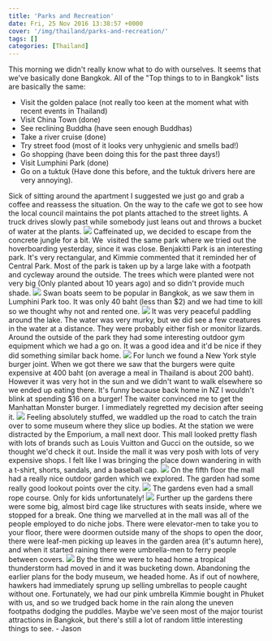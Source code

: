 ```yaml
---
title: 'Parks and Recreation'
date: Fri, 25 Nov 2016 13:38:57 +0000
cover: '/img/thailand/parks-and-recreation/'
tags: []
categories: [Thailand]
---
```


This morning we didn't really know what to do with ourselves. It seems that we've basically done Bangkok. All of the "Top things to to in Bangkok" lists are basically the same:

*   Visit the golden palace (not really too keen at the moment what with recent events in Thailand)
*   Visit China Town (done)
*   See reclining Buddha (have seen enough Buddhas)
*   Take a river cruise (done)
*   Try street food (most of it looks very unhygienic and smells bad!)
*   Go shopping (have been doing this for the past three days!)
*   Visit Lumphini Park (done)
*   Go on a tuktuk (Have done this before, and the tuktuk drivers here are very annoying).

Sick of sitting around the apartment I suggested we just go and grab a coffee and reassess the situation. On the way to the cafe we got to see how the local council maintains the pot plants attached to the street lights. A truck drives slowly past while somebody just leans out and throws a bucket of water at the plants. [![](http://jovialdragon.files.wordpress.com/2016/11/wp-image-802588025jpg.jpg)](http://jovialdragon.files.wordpress.com/2016/11/wp-image-802588025jpg.jpg) Caffeinated up, we decided to escape from the concrete jungle for a bit. We  visited the same park where we tried out the hoverboarding yesterday, since it was close. Benjakitti Park is an interesting park. It's very rectangular, and Kimmie commented that it reminded her of Central Park. Most of the park is taken up by a large lake with a footpath and cycleway around the outside. The trees which were planted were not very big (Only planted about 10 years ago) and so didn't provide much shade. [![](http://jovialdragon.files.wordpress.com/2016/11/wp-image-1109804867jpg.jpg)](http://jovialdragon.files.wordpress.com/2016/11/wp-image-1109804867jpg.jpg) Swan boats seem to be popular in Bangkok, as we saw them in Lumphini Park too. It was only 40 baht (less than $2) and we had time to kill so we thought why not and rented one. [![](http://jovialdragon.files.wordpress.com/2016/11/wp-image-1362894914jpg.jpg)](http://jovialdragon.files.wordpress.com/2016/11/wp-image-1362894914jpg.jpg) It was very peaceful paddling around the lake. The water was very murky, but we did see a few creatures in the water at a distance. They were probably either fish or monitor lizards. Around the outside of the park they had some interesting outdoor gym equipment which we had a go on. It was a good idea and it'd be nice if they did something similar back home. [![](http://jovialdragon.files.wordpress.com/2016/11/wp-image-1023027919jpg.jpg)](http://jovialdragon.files.wordpress.com/2016/11/wp-image-1023027919jpg.jpg) For lunch we found a New York style burger joint. When we got there we saw that the burgers were quite expensive at 400 baht (on average a meal in Thailand is about 200 baht). However it was very hot in the sun and we didn't want to walk elsewhere so we ended up eating there. It's funny because back home in NZ I wouldn't blink at spending $16 on a burger! The waiter convinced me to get the Manhattan Monster burger. I immediately regretted my decision after seeing it. [![](http://jovialdragon.files.wordpress.com/2016/11/wp-image-484560309jpg.jpg)](http://jovialdragon.files.wordpress.com/2016/11/wp-image-484560309jpg.jpg) Feeling absolutely stuffed, we waddled up the road to catch the train over to some museum where they slice up bodies. At the station we were distracted by the Emporium, a mall next door. This mall looked pretty flash with lots of brands such as Louis Vuitton and Gucci on the outside, so we thought we'd check it out. Inside the mall it was very posh with lots of very expensive shops. I felt like I was bringing the place down wandering in with a t-shirt, shorts, sandals, and a baseball cap. [![](http://jovialdragon.files.wordpress.com/2016/11/wp-image-750320129jpg.jpg)](http://jovialdragon.files.wordpress.com/2016/11/wp-image-750320129jpg.jpg) On the fifth floor the mall had a really nice outdoor garden which we explored. The garden had some really good lookout points over the city. [![](http://jovialdragon.files.wordpress.com/2016/11/wp-image-867145779jpg.jpg)](http://jovialdragon.files.wordpress.com/2016/11/wp-image-867145779jpg.jpg) The gardens even had a small rope course. Only for kids unfortunately! [![](http://jovialdragon.files.wordpress.com/2016/11/wp-image-1332633327jpg.jpg)](http://jovialdragon.files.wordpress.com/2016/11/wp-image-1332633327jpg.jpg) Further up the gardens there were some big, almost bird cage like structures with seats inside, where we stopped for a break. One thing we marvelled at in the mall was all of the people employed to do niche jobs. There were elevator-men to take you to your floor, there were doormen outside many of the shops to open the door, there were leaf-men picking up leaves in the garden area (it's autumn here), and when it started raining there were umbrella-men to ferry people between covers. [![](http://jovialdragon.files.wordpress.com/2016/11/wp-image-2018753285jpg.jpg)](http://jovialdragon.files.wordpress.com/2016/11/wp-image-2018753285jpg.jpg) By the time we were to head home a tropical thunderstorm had moved in and it was bucketing down. Abandoning the earlier plans for the body museum, we headed home. As if out of nowhere, hawkers had immediately sprung up selling umbrellas to people caught without one. Fortunately, we had our pink umbrella Kimmie bought in Phuket with us, and so we trudged back home in the rain along the uneven footpaths dodging the puddles. Maybe we've seen most of the major tourist attractions in Bangkok, but there's still a lot of random little interesting things to see. - Jason
